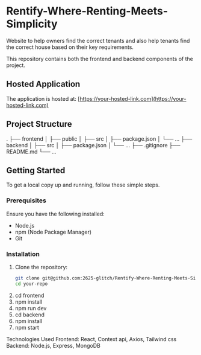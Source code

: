 # Rentify-Where-Renting-Meets-Simplicity
Website  to help owners find the correct tenants and also help tenants find the correct house based on their key requirements.

This repository contains both the frontend and backend components of the project.

## Hosted Application

The application is hosted at: [https://your-hosted-link.com](https://your-hosted-link.com)

## Project Structure
.
├── frontend
│ ├── public
│ ├── src
│ ├── package.json
│ └── ...
├── backend
│ ├── src
│ ├── package.json
│ └── ...
├── .gitignore
├── README.md
└── ...


## Getting Started

To get a local copy up and running, follow these simple steps.

### Prerequisites

Ensure you have the following installed:
- Node.js
- npm (Node Package Manager)
- Git

### Installation

1. Clone the repository:
   ```sh
   git clone git@github.com:2625-glitch/Rentify-Where-Renting-Meets-Simplicity.git
   cd your-repo
2. cd frontend
3. npm install
4. npm run dev
5. cd backend
6. npm install
7. npm start

Technologies Used
Frontend: React, Context api, Axios, Tailwind css
Backend: Node.js, Express, MongoDB


